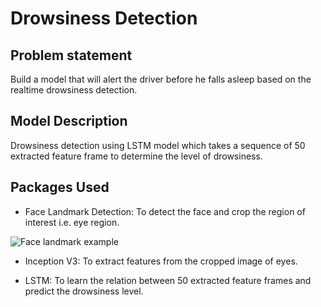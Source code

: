 # Drowsiness Detection

## Problem statement

Build a model that will alert the driver before he falls asleep based on the realtime drowsiness detection.

## Model Description

Drowsiness detection using LSTM model which takes a sequence of 50 extracted feature frame to determine the level of drowsiness.

## Packages Used

* Face Landmark Detection: To detect the face and crop the region of interest i.e. eye region.

![Face landmark example](https://raw.githubusercontent.com/patlevin/face-detection-tflite/main/docs/portrait_fl.jpg)

* Inception V3: To extract features from the cropped image of eyes.

* LSTM: To learn the relation between 50 extracted feature frames and predict the drowsiness level.
